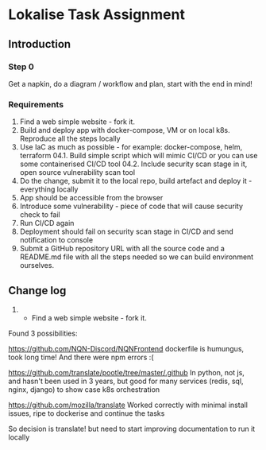 # Lokalise Task Assignment

## Introduction

### Step 0

Get a napkin, do a diagram / workflow and plan, start with the end in mind!

### Requirements

1.  Find a web simple website - fork it.
2.  Build and deploy app with docker-compose, VM or on local k8s. Reproduce all the steps locally
3.  Use IaC as much as possible - for example: docker-compose, helm, terraform
    04.1. Build simple script which will mimic CI/CD or you can use some containerised CI/CD
    tool
    04.2. Include security scan stage in it, open source vulnerability scan tool
4.  Do the change, submit it to the local repo, build artefact and deploy it - everything
    locally
5.  App should be accessible from the browser
6.  Introduce some vulnerability - piece of code that will cause security check to fail
7.  Run CI/CD again
8.  Deployment should fail on security scan stage in CI/CD and send notification to
    console
9.  Submit a GitHub repository URL with all the source code and a README.md file
    with all the steps needed so we can build environment ourselves.

## Change log

1.  - Find a web simple website - fork it.

Found 3 possibilities:

https://github.com/NQN-Discord/NQNFrontend
dockerfile is humungus, took long time! And there were npm errors :(

https://github.com/translate/pootle/tree/master/.github
In python, not js, and hasn't been used in 3 years, but good for many services (redis, sql, nginx, django) to show case k8s orchestration

https://github.com/mozilla/translate
Worked correctly with minimal install issues, ripe to dockerise and continue the tasks

So decision is translate! but need to start improving documentation to run it locally

